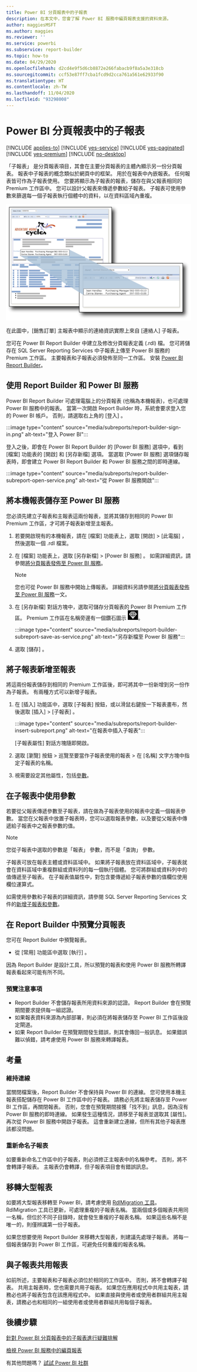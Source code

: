 ```yaml
---
title: Power BI 分頁報表中的子報表
description: 在本文中，您會了解 Power BI 服務中編頁報表支援的資料來源。
author: maggiesMSFT
ms.author: maggies
ms.reviewer: ''
ms.service: powerbi
ms.subservice: report-builder
ms.topic: how-to
ms.date: 04/29/2020
ms.openlocfilehash: d2cd4e9f5d6cb8872e266fabacb9f8a5a3e318cb
ms.sourcegitcommit: ccf53e87ff7cba1fcd9d2cca761a561e62933f90
ms.translationtype: HT
ms.contentlocale: zh-TW
ms.lasthandoff: 11/04/2020
ms.locfileid: "93298008"
---
```

# <a name="subreports-in-power-bi-paginated-reports"></a>Power BI 分頁報表中的子報表

[!INCLUDE [applies-to](../includes/applies-to.md)] [!INCLUDE [yes-service](../includes/yes-service.md)] [!INCLUDE [yes-paginated](../includes/yes-paginated.md)] [!INCLUDE [yes-premium](../includes/yes-premium.md)] [!INCLUDE [no-desktop](../includes/no-desktop.md)] 

「子報表」  是分頁報表項目，其會在主要分頁報表的主體內顯示另一份分頁報表。 報表中子報表的概念類似於網頁中的框架。 用於在報表中內嵌報表。 任何報表皆可作為子報表使用。 您要將顯示為子報表的報表，儲存在與父報表相同的 Premium 工作區中。 您可以設計父報表來傳遞參數給子報表。 子報表可使用參數來篩選每一個子報表執行個體中的資料，以在資料區域內重複。  
  
 ![分頁報表中的子報表](media/subreports/paginated-report-subreport.png "分頁報表子報表")  
  
 在此圖中，[銷售訂單] 主報表中顯示的連絡資訊實際上來自 [連絡人] 子報表。  
  
您可在 Power BI Report Builder 中建立及修改分頁報表定義 (.rdl) 檔。 您可將儲存在 SQL Server Reporting Services 中子報表上傳至 Power BI 服務的 Premium 工作區。 主要報表和子報表必須發佈至同一工作區。 安裝 [Power BI Report Builder](https://aka.ms/pbireportbuilder)。
  
## <a name="work-with-report-builder-and-the-power-bi-service"></a>使用 Report Builder 和 Power BI 服務

Power BI Report Builder 可處理電腦上的分頁報表 (也稱為本機報表)，也可處理 Power BI 服務中的報表。  當第一次開啟 Report Builder 時，系統會要求登入您的 Power BI 帳戶。 否則，請選取右上角的 [登入]  。

:::image type="content" source="media/subreports/report-builder-sign-in.png" alt-text="登入 Power BI":::

登入之後，即會在 Power BI Report Builder 的 [Power BI 服務]  選項中，看到 [檔案]  功能表的 [開啟]  和 [另存新檔]  選項。 當選取 [Power BI 服務]  選項儲存報表時，即會建立 Power BI Report Builder 和 Power BI 服務之間的即時連線。 

:::image type="content" source="media/subreports/report-builder-subreport-open-service.png" alt-text="從 Power BI 服務開啟":::

## <a name="save-a-local-report-to-the-power-bi-service"></a>將本機報表儲存至 Power BI 服務

您必須先建立子報表和主報表這兩份報表，並將其儲存到相同的 Power BI Premium 工作區，才可將子報表新增至主報表。 

1. 若要開啟現有的本機報表，請在 [檔案]  功能表上，選取 [開啟]   > [此電腦]  ，然後選取一個 .rdl 檔案。  

2. 在 [檔案]  功能表上，選取 [另存新檔]   > [Power BI 服務]  。  如需詳細資訊，請參閱[將分頁報表發佈至 Power BI 服務](paginated-reports-save-to-power-bi-service.md)。

    > [!NOTE]
    > 您也可從 Power BI 服務中開始上傳報表。 詳細資料另請參閱[將分頁報表發佈至 Power BI 服務](paginated-reports-save-to-power-bi-service.md)一文。

3. 在 [另存新檔]  對話方塊中，選取可儲存分頁報表的 Power BI Premium 工作區。  Premium 工作區在名稱旁邊有一個鑽石圖示 ![Premium 鑽石圖示](media/subreports/report-builder-premium-diamond.png)。

    :::image type="content" source="media/subreports/report-builder-subreport-save-as-service.png" alt-text="另存新檔至 Power BI 服務":::

4. 選取 [儲存]  。

## <a name="add-a-subreport-to-a-report"></a>將子報表新增至報表

將這兩份報表儲存到相同的 Premium 工作區後，即可將其中一份新增到另一份作為子報表。 有兩種方式可以新增子報表。 

1. 在 [插入]  功能區中，選取 [子報表]  按鈕，或以滑鼠右鍵按一下報表畫布，然後選取 [插入]   > [子報表]  。

    :::image type="content" source="media/subreports/report-builder-insert-subreport.png" alt-text="在報表中插入子報表":::

    [子報表屬性]  對話方塊隨即開啟。  

2. 選取 [瀏覽]  按鈕 > 巡覽至要當作子報表使用的報表 > 在 [名稱]  文字方塊中指定子報表的名稱。

3. 視需要設定其他屬性，包括[參數](#use-parameters-in-subreports)。

## <a name="use-parameters-in-subreports"></a>在子報表中使用參數  
 若要從父報表傳遞參數至子報表，請在做為子報表使用的報表中定義一個報表參數。 當您在父報表中放置子報表時，您可以選取報表參數，以及要從父報表中傳遞給子報表中之報表參數的值。  
  
> [!NOTE]  
> 您從子報表中選取的參數是「報表」  參數，而不是「查詢」  參數。  
  
 子報表可放在報表主體或資料區域中。 如果將子報表放在資料區域中，子報表就會在資料區域中重複群組或資料列的每一個執行個體。 您可將群組或資料列中的值傳遞至子報表。 在子報表值屬性中，對包含要傳遞給子報表參數的值欄位使用欄位運算式。  
  
 如需使用參數和子報表的詳細資訊，請參閱 SQL Server Reporting Services 文件的[新增子報表和參數](/sql/reporting-services/report-design/add-a-subreport-and-parameters-report-builder-and-ssrs)。  

## <a name="preview-paginated-reports-in-report-builder"></a>在 Report Builder 中預覽分頁報表

您可在 Report Builder 中預覽報表。

- 從 [常用]  功能區中選取 [執行]  。 

因為 Report Builder 是設計工具，所以預覽的報表和使用 Power BI 服務所轉譯報表看起來可能有所不同。

### <a name="notes-about-previewing"></a>預覽注意事項

- Report Builder 不會儲存報表所用資料來源的認證。  Report Builder 會在預覽期間要求提供每一組認證。  
- 如果報表資料來源為內部部署，則必須在將報表儲存至 Power BI 工作區後設定閘道。
- 如果 Report Builder 在預覽期間發生錯誤，則其會傳回一般訊息。  如果錯誤難以偵錯，請考慮使用 Power BI 服務來轉譯報表。  

## <a name="considerations"></a>考量

### <a name="maintaining-the-connection"></a>維持連線

當關閉檔案後，Report Builder 不會保持與 Power BI 的連線。  您可使用本機主報表搭配儲存在 Power BI 工作區中的子報表。 請務必先將主報表儲存至 Power BI 工作區，再關閉報表。  否則，您會在預覽期間接獲「找不到」訊息，因為沒有 Power BI 服務的即時連線。  如果發生這種情況，請移至子報表並選取其 [屬性]。  再次從 Power BI 服務中開啟子報表。  這會重新建立連線，但所有其他子報表應該都沒問題。

### <a name="renaming-a-subreport"></a>重新命名子報表

如要重新命名工作區中的子報表，則必須修正主報表中的名稱參考。 否則，將不會轉譯子報表。 主報表仍會轉譯，但子報表項目會有錯誤訊息。

## <a name="migrate-large-reports"></a>移轉大型報表

如要將大型報表移轉至 Power BI，請考慮使用 [RdlMigration 工具](../guidance/migrate-ssrs-reports-to-power-bi.md)。  RdlMigration 工具已更新，可處理重複的子報表名稱。  當兩個或多個報表共用同一名稱，但位於不同子目錄時，就會發生重複的子報表名稱。  如果這些名稱不是唯一的，則僅辨識第一份子報表。

如果您想要使用 Report Builder 來移轉大型報表，則建議先處理子報表。 將每一個報表儲存到 Power BI 工作區，可避免任何重複的報表名稱。

## <a name="share-reports-with-subreports"></a>與子報表共用報表

如前所述，主要報表和子報表必須位於相同的工作區中。 否則，將不會轉譯子報表。 共用主報表時，您也需要共用子報表。 如果您在應用程式中共用主報表，請務必也將子報表包含在該應用程式中。 如果直接與使用者或使用者群組共用主報表，請務必也和相同的一組使用者或使用者群組共用每個子報表。
  
## <a name="next-steps"></a>後續步驟

[針對 Power BI 分頁報表中的子報表進行疑難排解](subreports-troubleshoot.md)

[檢視 Power BI 服務中的編頁報表](../consumer/paginated-reports-view-power-bi-service.md)

有其他問題嗎？ [試試 Power BI 社群](https://community.powerbi.com/)